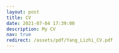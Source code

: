 ```yaml
---
layout: post
title: CV
date: 2021-07-04 17:39:00
description: My CV
nav: true
redirect: /assets/pdf/Yang_Lizhi_CV.pdf
---
```

